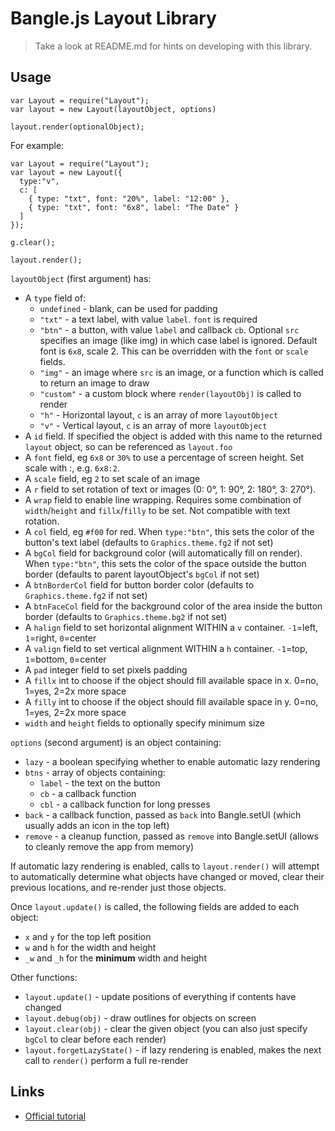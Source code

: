 Bangle.js Layout Library
========================

> Take a look at README.md for hints on developing with this library.

Usage
-----

```JS
var Layout = require("Layout");
var layout = new Layout(layoutObject, options)

layout.render(optionalObject);
```

For example:

```JS
var Layout = require("Layout");
var layout = new Layout({
  type:"v",
  c: [
    { type: "txt", font: "20%", label: "12:00" },
    { type: "txt", font: "6x8", label: "The Date" }
  ]
});

g.clear();

layout.render();
```

`layoutObject` (first argument) has:

- A `type` field of:
  - `undefined` - blank, can be used for padding
  - `"txt"` - a text label, with value `label`. `font` is required
  - `"btn"` - a button, with value `label` and callback `cb`. Optional `src` specifies an image (like img) in which case label is ignored. Default font is `6x8`, scale 2. This can be overridden with the `font` or `scale` fields.
  - `"img"` - an image where `src` is an image, or a function which is called to return an image to draw
  - `"custom"` - a custom block where `render(layoutObj)` is called to render
  - `"h"` - Horizontal layout, `c` is an array of more `layoutObject`
  - `"v"` - Vertical layout, `c` is an array of more `layoutObject`
- A `id` field. If specified the object is added with this name to the returned `layout` object, so can be referenced as `layout.foo`
- A `font` field, eg `6x8` or `30%` to use a percentage of screen height. Set scale with :, e.g. `6x8:2`.
- A `scale` field, eg `2` to set scale of an image
- A `r` field to set rotation of text or images (0: 0°, 1: 90°, 2: 180°, 3: 270°).
- A `wrap` field to enable line wrapping. Requires some combination of `width`/`height` and `fillx`/`filly` to be set. Not compatible with text rotation.
- A `col` field, eg `#f00` for red. When `type:"btn"`, this sets the color of the button's text label (defaults to `Graphics.theme.fg2` if not set)
- A `bgCol` field for background color (will automatically fill on render). When `type:"btn"`, this sets the color of the space outside the button border (defaults to parent layoutObject's `bgCol` if not set)
- A `btnBorderCol` field for button border color (defaults to `Graphics.theme.fg2` if not set)
- A `btnFaceCol` field for the background color of the area inside the button border (defaults to `Graphics.theme.bg2` if not set)
- A `halign` field to set horizontal alignment WITHIN a `v` container. `-1`=left, `1`=right, `0`=center
- A `valign` field to set vertical alignment WITHIN a `h` container. `-1`=top, `1`=bottom, `0`=center
- A `pad` integer field to set pixels padding
- A `fillx` int to choose if the object should fill available space in x. 0=no, 1=yes, 2=2x more space
- A `filly` int to choose if the object should fill available space in y. 0=no, 1=yes, 2=2x more space
- `width` and `height` fields to optionally specify minimum size


 `options` (second argument) is an object containing:


- `lazy` - a boolean specifying whether to enable automatic lazy rendering
- `btns` - array of objects containing:
  - `label` - the text on the button
  - `cb` - a callback function
  - `cbl` - a callback function for long presses
- `back` - a callback function, passed as `back` into Bangle.setUI (which usually adds an icon in the top left)
- `remove` - a cleanup function, passed as `remove` into Bangle.setUI (allows to cleanly remove the app from memory)

If automatic lazy rendering is enabled, calls to `layout.render()` will attempt to automatically determine what objects have changed or moved, clear their previous locations, and re-render just those objects.

Once `layout.update()` is called, the following fields are added to each object:

- `x` and `y` for the top left position
- `w` and `h` for the width and height
- `_w` and `_h` for the **minimum** width and height

Other functions:

- `layout.update()` - update positions of everything if contents have changed
- `layout.debug(obj)` - draw outlines for objects on screen
- `layout.clear(obj)` - clear the given object (you can also just specify `bgCol` to clear before each render)
- `layout.forgetLazyState()` - if lazy rendering is enabled, makes the next call to `render()` perform a full re-render

Links
-----

- [Official tutorial](https://www.espruino.com/Bangle.js+Layout)

